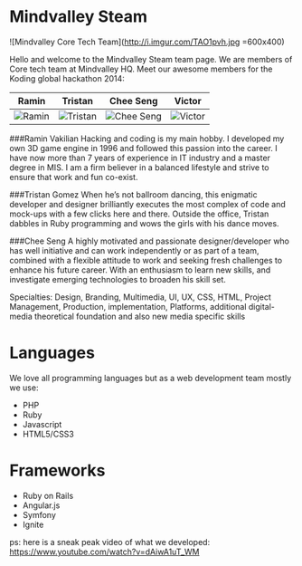 # Mindvalley Steam

![Mindvalley Core Tech Team](http://i.imgur.com/TAO1pvh.jpg =600x400)

Hello and welcome to the Mindvalley Steam team page. We are members of Core tech team at Mindvalley HQ. Meet our awesome members for the Koding global hackathon 2014:

| Ramin | Tristan | Chee Seng | Victor |
|---|---|---|---|
![Ramin](http://i.imgur.com/1pic4OB.jpg)|![Tristan](http://i.imgur.com/ImDvR2y.jpg)|![Chee Seng](http://i.imgur.com/GBhbzOy.jpg)|![Victor](http://i.imgur.com/3C8BaCp.jpg)|

###Ramin Vakilian
Hacking and coding is my main hobby. I developed my own 3D game engine in 1996 and followed this passion into the career. I have now more than 7 years of experience in IT industry and a master degree in MIS. I am a firm believer in a balanced lifestyle and strive to ensure that work and fun co-exist.

###Tristan Gomez
When he’s not ballroom dancing, this enigmatic developer and designer brilliantly executes the most complex of code and mock-ups with a few clicks here and there. Outside the office, Tristan dabbles in Ruby programming and wows the girls with his dance moves.

###Chee Seng
A highly motivated and passionate designer/developer who has well initiative and can work independently or as part of a team, combined with a flexible attitude to work and seeking fresh challenges to enhance his future career. With an enthusiasm to learn new skills, and investigate emerging technologies to broaden his skill set.

Specialties: Design, Branding, Multimedia, UI, UX, CSS, HTML, Project Management, Production, implementation, Platforms, additional digital-media theoretical foundation and also new media specific skills

Languages
===================
We love all programming languages but as a web development team mostly we use:
- PHP
- Ruby
- Javascript
- HTML5/CSS3

Frameworks
==================
- Ruby on Rails
- Angular.js
- Symfony
- Ignite

ps: here is a sneak peak video of what we developed: https://www.youtube.com/watch?v=dAiwA1uT_WM
